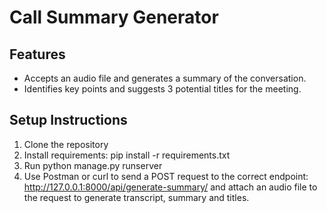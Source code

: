 # Call Summary Generator

## Features
- Accepts an audio file and generates a summary of the conversation.
- Identifies key points and suggests 3 potential titles for the meeting.

## Setup Instructions
1. Clone the repository
2. Install requirements: pip install -r requirements.txt
3. Run python manage.py runserver
4. Use Postman or curl to send a POST request to the correct endpoint: http://127.0.0.1:8000/api/generate-summary/ and attach an audio file to the request to generate transcript, summary and titles.
